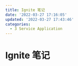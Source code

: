 ```yaml
---
title: Ignite 笔记
date: '2022-03-27 17:16:05'
updated: '2022-03-27 17:43:46'
categories:
  - 3 Service Application
---
```


# Ignite 笔记
